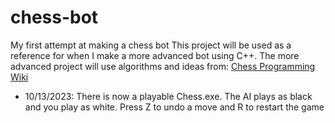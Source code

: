 # chess-bot
My first attempt at making a chess bot
This project will be used as a reference for when I make a more advanced bot using C++.
The more advanced project will use algorithms and ideas from: <a href="https://www.chessprogramming.org/Main_Page">Chess Programming Wiki</a>

- 10/13/2023: There is now a playable Chess.exe. The AI plays as black and you play as white. Press Z to undo a move and R to restart the game
